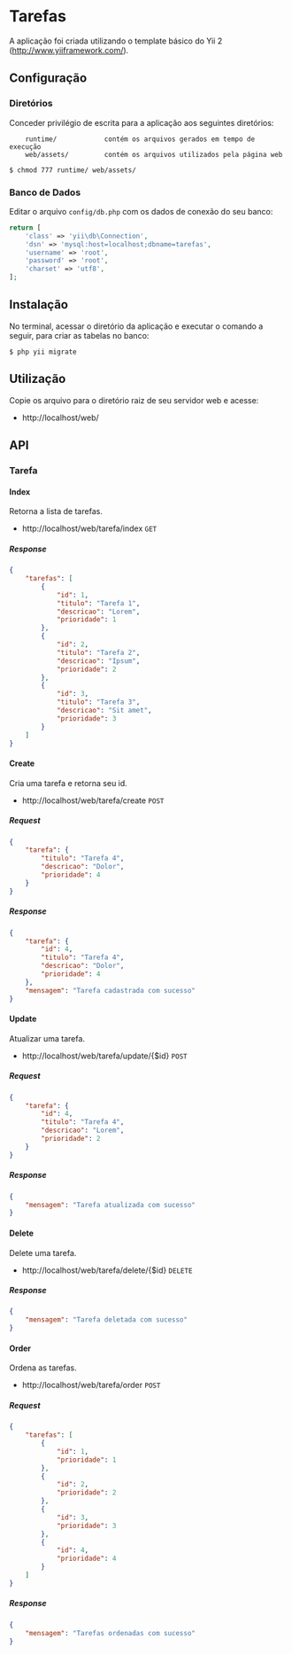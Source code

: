 # Tarefas
A aplicação foi criada utilizando o template básico do Yii 2 (http://www.yiiframework.com/).

## Configuração
### Diretórios
Conceder privilégio de escrita para a aplicação aos seguintes diretórios:
```
    runtime/            contém os arquivos gerados em tempo de execução
    web/assets/         contém os arquivos utilizados pela página web
```

~~~
$ chmod 777 runtime/ web/assets/
~~~

### Banco de Dados
Editar o arquivo `config/db.php` com os dados de conexão do seu banco:

```php
return [
    'class' => 'yii\db\Connection',
    'dsn' => 'mysql:host=localhost;dbname=tarefas',
    'username' => 'root',
    'password' => 'root',
    'charset' => 'utf8',
];
```

## Instalação
No terminal, acessar o diretório da aplicação e executar o comando a seguir,
para criar as tabelas no banco:

~~~
$ php yii migrate
~~~

## Utilização
Copie os arquivo para o diretório raiz de seu servidor web e acesse:

 * http://localhost/web/

## API
### Tarefa
#### Index

Retorna a lista de tarefas.

* http://localhost/web/tarefa/index `GET`


##### Response

```json
{
    "tarefas": [
        {
            "id": 1,
            "titulo": "Tarefa 1",
            "descricao": "Lorem",
            "prioridade": 1
        },
        {
            "id": 2,
            "titulo": "Tarefa 2",
            "descricao": "Ipsum",
            "prioridade": 2
        },
        {
            "id": 3,
            "titulo": "Tarefa 3",
            "descricao": "Sit amet",
            "prioridade": 3
        }
    ]
}
```

#### Create

Cria uma tarefa e retorna seu id.

* http://localhost/web/tarefa/create `POST`

##### Request

```json
{
    "tarefa": {
        "titulo": "Tarefa 4",
        "descricao": "Dolor",
        "prioridade": 4
    }
}
```

##### Response

```json
{
    "tarefa": {
        "id": 4,
        "titulo": "Tarefa 4",
        "descricao": "Dolor",
        "prioridade": 4
    },
    "mensagem": "Tarefa cadastrada com sucesso"
}
```

#### Update

Atualizar uma tarefa.

* http://localhost/web/tarefa/update/{$id} `POST`

##### Request

```json
{
    "tarefa": {
        "id": 4,
        "titulo": "Tarefa 4",
        "descricao": "Lorem",
        "prioridade": 2
    }
}
```

##### Response

```json
{
    "mensagem": "Tarefa atualizada com sucesso"
}
```

#### Delete

Delete uma tarefa.

* http://localhost/web/tarefa/delete/{$id} `DELETE`


##### Response

```json
{
    "mensagem": "Tarefa deletada com sucesso"
}
```

#### Order

Ordena as tarefas.

* http://localhost/web/tarefa/order `POST`

##### Request

```json
{
    "tarefas": [
        {
            "id": 1,
            "prioridade": 1
        },
        {
            "id": 2,
            "prioridade": 2
        },
        {
            "id": 3,
            "prioridade": 3
        },
        {
            "id": 4,
            "prioridade": 4
        }
    ]
}
```

##### Response

```json
{
    "mensagem": "Tarefas ordenadas com sucesso"
}
```
